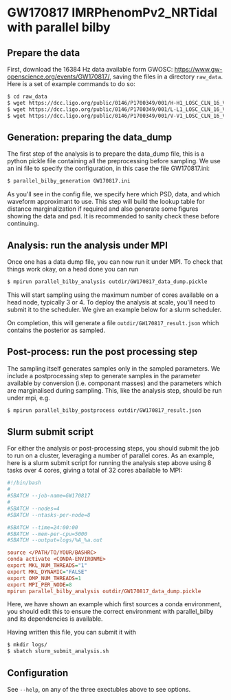 # GW170817 IMRPhenomPv2_NRTidal with parallel bilby

## Prepare the data

First, download the 16384 Hz data available form GWOSC:
https://www.gw-openscience.org/events/GW170817/, saving the files in a
directory `raw_data`. Here is a set of example commands to do so:

```bash
$ cd raw_data
$ wget https://dcc.ligo.org/public/0146/P1700349/001/H-H1_LOSC_CLN_16_V1-1187007040-2048.gwf
$ wget https://dcc.ligo.org/public/0146/P1700349/001/L-L1_LOSC_CLN_16_V1-1187007040-2048.gwf
$ wget https://dcc.ligo.org/public/0146/P1700349/001/V-V1_LOSC_CLN_16_V1-1187007040-2048.gwf
```

## Generation: preparing the data_dump

The first step of the analysis is to prepare the data_dump file, this is a
python pickle file containing all the preprocessing before sampling. We use an
ini file to specify the configuration, in this case the file GW170817.ini:

```bash
$ parallel_bilby_generation GW170817.ini
```

As you'll see in the config file, we specify here which PSD, data, and which
waveform approximant to use. This step will build the lookup table for distance
marginalization if required and also generate some figures showing the data and
psd. It is recommended to sanity check these before continuing.

## Analysis: run the analysis under MPI

Once one has a data dump file, you can now run it under MPI. To check that
things work okay, on a head done you can run
```bash
$ mpirun parallel_bilby_analysis outdir/GW170817_data_dump.pickle
```
This will start sampling using the maximum number of cores available on a head
node, typically 3 or 4. To deploy the analysis at scale, you'll need to submit
it to the scheduler. We give an example below for a slurm scheduler.

On completion, this will generate a file `outdir/GW170817_result.json` which
contains the posterior as sampled.

## Post-process: run the post processing step

The sampling itself generates samples only in the sampled parameters. We
include a postprocessing step to generate samples in the parameter available
by conversion (i.e. componant masses) and the parameters which are marginalised
during sampling. This, like the analysis step, should be run under mpi, e.g.

```bash
$ mpirun parallel_bilby_postprocess outdir/GW170817_result.json
```

## Slurm submit script

For either the analysis or post-processing steps, you should submit the job to
run on a cluster, leveraging a number of parallel cores. As an example, here is
a slurm submit script for running the analysis step above using 8 tasks over
4 cores, giving a total of 32 cores abailable to MPI:

```ini
#!/bin/bash
#
#SBATCH --job-name=GW170817
#
#SBATCH --nodes=4
#SBATCH --ntasks-per-node=8

#SBATCH --time=24:00:00
#SBATCH --mem-per-cpu=5000
#SBATCH --output=logs/%A_%a.out

source </PATH/TO/YOUR/BASHRC>
conda activate <CONDA-ENVIRONME>
export MKL_NUM_THREADS="1"
export MKL_DYNAMIC="FALSE"
export OMP_NUM_THREADS=1
export MPI_PER_NODE=8
mpirun parallel_bilby_analysis outdir/GW170817_data_dump.pickle
```

Here, we have shown an example which first sources a conda environment, you
should edit this to ensure the correct environment with parallel_bilby and its
dependencies is available.

Having written this file, you can submit it with
```bash
$ mkdir logs/
$ sbatch slurm_submit_analysis.sh
```

## Configuration

See `--help`, on any of the three exectubles above to see options.
